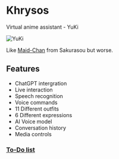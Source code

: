 # Khrysos
Virtual anime assistant - YuKi

![YuKi](https://raw.githubusercontent.com/AmIVoid/Khrysos/main/outfits.gif)

Like [Maid-Chan](https://www.youtube.com/watch?v=xHMDiscnKb4) from Sakurasou but worse.

## Features
- ChatGPT intergration
- Live interaction
- Speech recognition
- Voice commands
- 11 Different outfits
- 6 Different expressions
- AI Voice model
- Conversation history
- Media controls

### [To-Do list](https://github.com/users/AmIVoid/projects/1/views/1)


